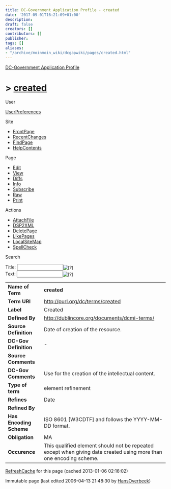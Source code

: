 ```yaml
---
title: DC-Government Application Profile - created
date: '2017-09-01T16:21:09+01:00'
description: 
draft: false
creators: []
contributors: []
publisher: 
tags: []
aliases:
- "/archive/moinmoin_wiki/dcgapwiki/pages/created.html"
---
```


 [DC-Government Application Profile](http://dublincore.org/dcgapwiki/FrontPage)

# > [created](http://dublincore.org/dcgapwiki/created?action=fullsearch&value=created&literal=1&case=1&context=40 "Click here to do a full-text search for this title")

User

 [UserPreferences](http://dublincore.org/dcgapwiki/UserPreferences)

Site

- [FrontPage](http://dublincore.org/dcgapwiki/FrontPage)
- [RecentChanges](http://dublincore.org/dcgapwiki/RecentChanges)
- [FindPage](http://dublincore.org/dcgapwiki/FindPage)
- [HelpContents](http://dublincore.org/dcgapwiki/HelpContents)

Page

- [Edit](http://dublincore.org/dcgapwiki/created?action=edit "Edit")
- [View](http://dublincore.org/dcgapwiki/created "View")
- [Diffs](http://dublincore.org/dcgapwiki/created?action=diff "Diffs")
- [Info](http://dublincore.org/dcgapwiki/created?action=info "Info")
- [Subscribe](http://dublincore.org/dcgapwiki/created?action=subscribe "Subscribe")
- [Raw](http://dublincore.org/dcgapwiki/created?action=raw "Raw")
- [Print](http://dublincore.org/dcgapwiki/created?action=print "Print")

Actions

- [AttachFile](http://dublincore.org/dcgapwiki/created?action=AttachFile)
- [DSP2XML](http://dublincore.org/dcgapwiki/created?action=DSP2XML)
- [DeletePage](http://dublincore.org/dcgapwiki/created?action=DeletePage)
- [LikePages](http://dublincore.org/dcgapwiki/created?action=LikePages)
- [LocalSiteMap](http://dublincore.org/dcgapwiki/created?action=LocalSiteMap)
- [SpellCheck](http://dublincore.org/dcgapwiki/created?action=SpellCheck)

Search

<form method="POST" action="/dcgapwiki/created">
<p>
<input name="action" value="inlinesearch" type="hidden">
<input name="context" value="40" type="hidden">
Title: <input name="text_title" size="15" maxlength="50" type="text"><input src="created_files/moin-search.png" name="button_title" alt="[?]" type="image"><br>Text: <input name="text_full" size="15" maxlength="50" type="text"><input src="created_files/moin-search.png" name="button_full" alt="[?]" type="image">
</p>
</form>

<table>
  <tbody>
    <tr>
      <td>
        <strong>Name of Term</strong>
      </td>
      <td>
        <strong>created</strong>
      </td>
    </tr>
    <tr>
      <td>
        <strong>Term URI</strong>
      </td>
      <td>
        <a href="http://purl.org/dc/terms/created">http://purl.org/dc/terms/created</a>
      </td>
    </tr>
    <tr>
      <td>
        <strong>Label</strong>
      </td>
      <td>
        Created</td>
    </tr>
    <tr>
      <td>
        <strong>Defined By</strong>
      </td>
      <td>
        <a href="http://dublincore.org/documents/dcmi-terms/">http://dublincore.org/documents/dcmi-terms/</a>
      </td>
    </tr>
    <tr>
      <td>
        <strong>Source Definition</strong>
      </td>
      <td>
        Date of creation of the resource.</td>
    </tr>
    <tr>
      <td>
        <strong>DC-Gov Definition</strong>
      </td>
      <td>
        -</td>
    </tr>
    <tr>
      <td>
        <strong>Source Comments</strong>
      </td>
      <td colspan="2" align="center">
      </td>
    </tr>
    <tr>
      <td>
        <strong>DC-Gov Comments</strong>
      </td>
      <td>
        Use for the creation of the intellectual content.</td>
    </tr>
    <tr>
      <td>
        <strong>Type of term</strong>
      </td>
      <td>
        element refinement</td>
    </tr>
    <tr>
      <td>
        <strong>Refines</strong>
      </td>
      <td>
        Date</td>
    </tr>
    <tr>
      <td>
        <strong>Refined By</strong>
      </td>
      <td colspan="2" align="center">
      </td>
    </tr>
    <tr>
      <td>
        <strong>Has Encoding Scheme</strong>
      </td>
      <td>
        ISO 8601 [W3CDTF] and follows the YYYY-MM-DD format.</td>
    </tr>
    <tr>
      <td>
        <strong>Obligation</strong>
      </td>
      <td>
        MA</td>
    </tr>
    <tr>
      <td>
        <strong>Occurence</strong>
      </td>
      <td>
        This qualified element should not be repeated except when giving date created using more than one encoding scheme.</td>
    </tr>
  </tbody>
</table>


 [RefreshCache](http://dublincore.org/dcgapwiki/created?action=refresh&arena=Page.py&key=created.text_html) for this page (cached 2013-01-06 02:16:02)  

Immutable page (last edited 2006-04-13 21:48:30 by [HansOverbeek](http://dublincore.org/dcgapwiki/HansOverbeek))

